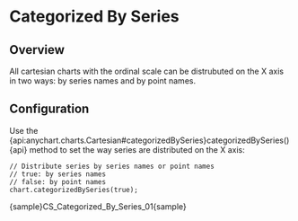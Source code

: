 # Categorized By Series

## Overview

All cartesian charts with the ordinal scale can be distrubuted on the X axis in two ways: by series names and by point names.

## Configuration

Use the {api:anychart.charts.Cartesian#categorizedBySeries}categorizedBySeries(){api} method to set the way series are distributed on the X axis:

```
// Distribute series by series names or point names
// true: by series names
// false: by point names
chart.categorizedBySeries(true);
```

{sample}CS\_Categorized\_By\_Series\_01{sample}